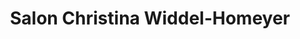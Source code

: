 ---
title: "Salon Christina Widdel-Homeyer"
url: /barsinghausen/salon-christina-widdel-homeyer/
shop: Friseur
---